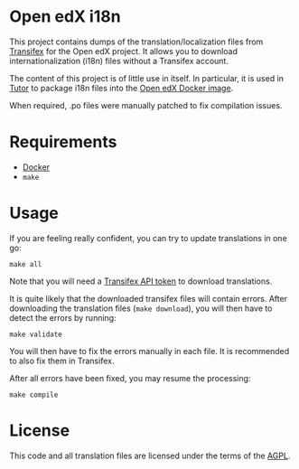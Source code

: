 # Open edX i18n

This project contains dumps of the translation/localization files from [Transifex](https://www.transifex.com/open-edx/) for the Open edX project. It allows you to download internationalization (i18n) files without a Transifex account.

The content of this project is of little use in itself. In particular, it is used in [Tutor](https://github.com/regisb/tutor) to package i18n files into the [Open edX Docker image](https://hub.docker.com/r/regis/openedx/).

When required, .po files were manually patched to fix compilation issues.

# Requirements

- [Docker](https://docs.docker.com/engine/installation/)
- `make`

# Usage

If you are feeling really confident, you can try to update translations in one go:

    make all

Note that you will need a [Transifex API token](https://www.transifex.com/user/settings/api/) to download translations.

It is quite likely that the downloaded transifex files will contain errors. After downloading the translation files (`make download`), you will then have to detect the errors by running:

    make validate

You will then have to fix the errors manually in each file. It is recommended to also fix them in Transifex.

After all errors have been fixed, you may resume the processing:

    make compile

# License

This code and all translation files are licensed under the terms of the [AGPL](https://www.gnu.org/licenses/agpl-3.0.en.html).

